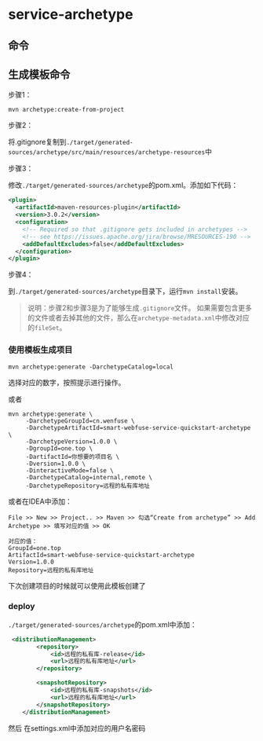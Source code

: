 # service-archetype

## 命令

## 生成模板命令

步骤1：

```shell
mvn archetype:create-from-project
```

步骤2：

将.gitignore复制到`./target/generated-sources/archetype/src/main/resources/archetype-resources`中

步骤3：

修改`./target/generated-sources/archetype`的pom.xml。添加如下代码：
```xml
<plugin>
  <artifactId>maven-resources-plugin</artifactId>
  <version>3.0.2</version>
  <configuration>
    <!-- Required so that .gitignore gets included in archetypes -->
    <!-- see https://issues.apache.org/jira/browse/MRESOURCES-190 -->
    <addDefaultExcludes>false</addDefaultExcludes>
  </configuration>
</plugin>
```

步骤4：

到`./target/generated-sources/archetype`目录下，运行`mvn install`安装。

>
> 说明：步骤2和步骤3是为了能够生成`.gitignore`文件。 
> 如果需要包含更多的文件或者去掉其他的文件，那么在`archetype-metadata.xml`中修改对应的`fileSet`。
> 

### 使用模板生成项目

```shell
mvn archetype:generate -DarchetypeCatalog=local
```
选择对应的数字，按照提示进行操作。

或者

```shell
mvn archetype:generate \
     -DarchetypeGroupId=cn.wenfuse \
     -DarchetypeArtifactId=smart-webfuse-service-quickstart-archetype \
     -DarchetypeVersion=1.0.0 \
     -DgroupId=one.top \
     -DartifactId=你想要的项目名 \
     -Dversion=1.0.0 \
     -DinteractiveMode=false \
     -DarchetypeCatalog=internal,remote \
     -DarchetypeRepository=远程的私有库地址
```

或者在IDEA中添加：

```text
File >> New >> Project.. >> Maven >> 勾选“Create from archetype” >> Add Archetype >> 填写对应的值 >> OK
 
对应的值：
GroupId=one.top
ArtifactId=smart-webfuse-service-quickstart-archetype
Version=1.0.0
Repository=远程的私有库地址

```
下次创建项目的时候就可以使用此模板创建了


### deploy

`./target/generated-sources/archetype`的pom.xml中添加：

```xml
 <distributionManagement>
        <repository>
            <id>远程的私有库-release</id>
            <url>远程的私有库地址</url>
        </repository>

        <snapshotRepository>
            <id>远程的私有库-snapshots</id>
            <url>远程的私有库地址</url>
        </snapshotRepository>
    </distributionManagement>
```
 然后 在settings.xml中<server/>添加对应的用户名密码